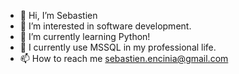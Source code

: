 - 👋 Hi, I’m Sebastien
- 👀 I’m interested in software development.
- 🌱 I’m currently learning Python!
- 💞️ I currently use MSSQL in my professional life.
- 📫 How to reach me sebastien.encinia@gmail.com

<!---
sencinia/sencinia is a ✨ special ✨ repository because its `README.md` (this file) appears on your GitHub profile.
You can click the Preview link to take a look at your changes.
--->
